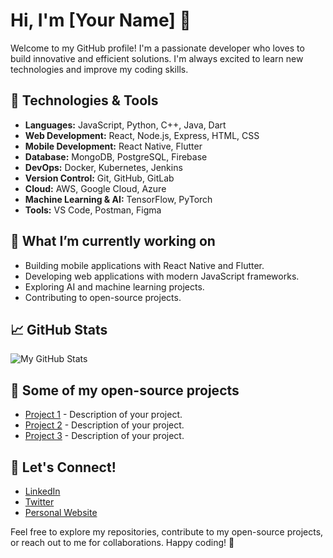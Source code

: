 # Hi, I'm [Your Name] 👋

Welcome to my GitHub profile! I'm a passionate developer who loves to build innovative and efficient solutions. I'm always excited to learn new technologies and improve my coding skills.

## 🔧 Technologies & Tools
- **Languages:** JavaScript, Python, C++, Java, Dart
- **Web Development:** React, Node.js, Express, HTML, CSS
- **Mobile Development:** React Native, Flutter
- **Database:** MongoDB, PostgreSQL, Firebase
- **DevOps:** Docker, Kubernetes, Jenkins
- **Version Control:** Git, GitHub, GitLab
- **Cloud:** AWS, Google Cloud, Azure
- **Machine Learning & AI:** TensorFlow, PyTorch
- **Tools:** VS Code, Postman, Figma

## 🚀 What I’m currently working on
- Building mobile applications with React Native and Flutter.
- Developing web applications with modern JavaScript frameworks.
- Exploring AI and machine learning projects.
- Contributing to open-source projects.

## 📈 GitHub Stats

![My GitHub Stats](https://github-readme-stats.vercel.app/api?username=MENOOBS&show_icons=true&hide_title=true&count_private=true&hide=prs)

## 🧩 Some of my open-source projects

- [Project 1](https://github.com/your-username/project-1) - Description of your project.
- [Project 2](https://github.com/your-username/project-2) - Description of your project.
- [Project 3](https://github.com/your-username/project-3) - Description of your project.

## 🌱 Let's Connect!
- [LinkedIn](https://www.linkedin.com/in/your-linkedin)
- [Twitter](https://twitter.com/your-twitter)
- [Personal Website](https://your-website.com)

Feel free to explore my repositories, contribute to my open-source projects, or reach out to me for collaborations. Happy coding! 🚀
